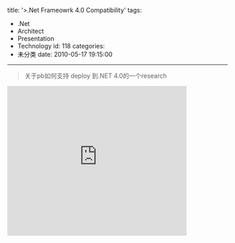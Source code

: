 title: '>.Net Frameowrk 4.0 Compatibility'
tags:
  - .Net
  - Architect
  - Presentation
  - Technology
id: 118
categories:
  - 未分类
date: 2010-05-17 19:15:00
---

>关于pb如何支持 deploy 到.NET 4.0的一个research

<iframe frameborder="0" height="342" src="http://docs.google.com/present/embed?id=ah8gs9jvtpxm_180gw5zjxfj" width="410"></iframe>